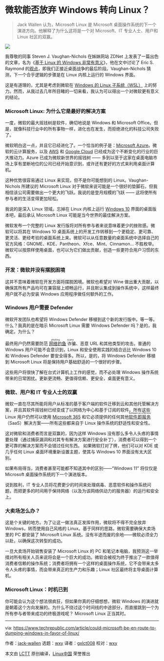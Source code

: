 [#]: collector: (wxy)
[#]: translator: (gxlct008)
[#]: reviewer: (wxy)
[#]: publisher: ( )
[#]: url: ( )
[#]: subject: (Could Microsoft be en route to dumping Windows in favor of Linux?)
[#]: via: (https://www.techrepublic.com/article/could-microsoft-be-en-route-to-dumping-windows-in-favor-of-linux/)
[#]: author: (Jack Wallen https://www.techrepublic.com/meet-the-team/us/jack-wallen/)

微软能否放弃 Windows 转向 Linux？
======

> Jack Wallen 认为，Microsoft Linux 是 Microsoft 桌面操作系统的下一个演进方向。他解释了为什么这将是一个对 Microsoft、IT 专业人士、用户和 Linux 社区的双赢。

![](https://tr1.cbsistatic.com/hub/i/r/2014/08/20/123daeb8-d6ce-4f0b-986e-225d55bf12e3/resize/770x/a693d56694587dbe5d025db7b8d79c48/linux-and-windows.jpg)

我尊敬的同事 Steven J. Vaughan-Nichols 在姊妹网站 ZDNet 上发表了一篇出色的文章，名为《[基于 Linux 的 Windows 非常有意义][1]》，他在文中讨论了 Eric S. Raymond 的[观点](https://linux.cn/article-12664-1.html)，即我们正接近桌面战争的最后阶段。Vaughan-Nichols 猜测，下一个合乎逻辑的步骤是在 Linux 内核上运行的 Windows 界面。

这是有道理的，尤其是考虑到微软在 [Windows 的 Linux 子系统（WSL）][2] 上的努力。然而，从我过去几年所目睹的一切来看，我认为可以得出一个对微软更有意义的结论。

### Microsoft Linux: 为什么它是最好的解决方案

一度，微软的最大摇钱树是软件，确切地说是 Windows 和 Microsoft Office。但是，就像科技行业中的所有事物一样，进化也在发生，而拒绝进化的科技公司失败了。

微软明白这一点，并且它已经进化了。一个恰当的例子是：[Microsoft Azure][4]。微软的云计算服务，以及 [AWS][5] 和 [Google Cloud][6] 已经成为这个不断变化的行业的巨大推动力。Azure 已成为微软新世界的摇钱树 —— 多到以至于这家在桌面电脑市场上享有垄断地位的公司已经开始意识到，或许还有更好的方式来利用桌面计算机。

这种优势很容易通过 Linux 来实现，但不是你可能想到的 Linux。Vaughan-Nichols 所建议的 Microsoft Linux 对于微软来说可能是一个很好的垫脚石，但我相信该公司需要做出一个更大的飞跃。我说的是登月规模的飞跃 —— 这将使所有参与者的生活变得更加轻松。

我说的是深入 Linux 领域。忘掉在 Linux 内核上运行 [Windows 10][7] 界面的桌面版本吧，最后承认 Microsoft Linux 可能是当今世界的最佳解决方案。

微软发布一个完整的 Linux 发行版将对所有参与者来说意味着更少的挫败感。微软可以将其在 Windows 10 桌面系统上的开发工作转移到一个更稳定、更可靠、更灵活、更经考验的桌面系统上来。微软可以从任意数量的桌面系统中选择自己的官方风格：GNOME、KDE、Pantheon、Xfce、Mint、Cinnamon... 不胜枚举。微软可以按原样使用桌面，也可以为它们做出贡献，创造一些更符合用户习惯的东西。

### 开发：微软并没有摆脱困境

这并不意味着微软在开发方面将摆脱困境。微软也希望对 Wine 做出重大贡献，以确保其所有产品均可在兼容层上顺畅运行，并且默认集成到操作系统中，这样最终用户就不必为安装 Windows 应用程序做任何额外的工作。

### Windows 用户需要 Defender

微软开发团队也希望将 Windows Defender 移植到这个新的发行版中。等一等。什么？我真的是在暗示 Microsoft Linux 需要 Windows Defender 吗？是的，我确定。为什么？

最终用户仍然需要防范 <ruby>[网络钓鱼][8] 诈骗<rt>phishing scams</rt></ruby>、恶意 URL 和其他类型的攻击。普通的 Windows 用户可能不会意识到，Linux 和安全使用实践的结合远比 Windows 10 和 Windows Defender 要安全得多。所以，是的，将 Windows Defender 移植到 Microsoft Linux 将是保持用户基础舒适的一个很好的步骤。

这些用户将很快了解在台式计算机上工作的感觉，而不必处理 Windows 操作系统带来的日常困扰。更新更流畅、更值得信赖、更安全，桌面更有意义。

### 微软、用户和 IT 专业人士的双赢

微软一直在尽其所能将用户从标准的基于客户端的软件迁移到云和其他托管解决方案，并且其软件摇钱树已经变成了以网络为中心和基于订阅的软件。所有这些 Linux 用户仍然可以使用 [Microsoft 365][10] 和它必须提供的任何其他 <ruby>[软件即服务][11]<rt>Software as a Service</rt></ruby>（SaaS）解决方案——所有这些都来自于 Linux 操作系统的舒适性和安全性。

这对微软和消费者而言是双赢的，因为这样 Windows 没有那么多令人头疼的事情要处理（通过捕获漏洞和对其专有解决方案进行安全补丁），消费者可以得到一个更可靠的解决方案而不会错过任何东西。
如果微软打对了牌，他们可以对 KDE 或几乎任何 Linux 桌面环境重新设置主题，使其与 Windows 10 界面没有太大区别。

如果布局得当，消费者甚至可能都不知道其中的区别——“Windows 11” 将仅仅是 Microsoft 桌面操作系统的下一个演进版本。

说到胜利，IT 专业人员将花费更少的时间来处理病毒、恶意软件和操作系统问题，而把更多的时间用于保持网络（以及为该网络供动力的服务器）的运行和安全上。

### 大卖场怎么办？

这是个关键的地方。为了让这一做法真正发挥作用，微软将不得不完全放弃 Windows，转而使用自己风格的 Linux。基于同样的思路，微软需要确保大卖场里的 PC 都安装了 Microsoft Linux 系统。没有半途而废的余地——微软必须全力以赴，以确保这次转型的成功。

一旦大卖场开始销售安装了 Microsoft Linux 的 PC 和笔记本电脑，我预测这一举措对所有相关人员来说将会是一个巨大的成功。微软会被视为终于推出了一款值得消费者信赖的操作系统；消费者将拥有一个这样的桌面操作系统，它不会带来太多令人头疼的事情，而会带来真正的生产力和乐趣；Linux 社区最终将主导桌面计算机。

### Microsoft Linux：时机已到

你可能会认为这个想法很疯狂，但如果你真的仔细想想，微软 Windows 的演进就是朝着这个方向发展的。为什么不绕过这个时间线的中途部分，而直接跳到一个为所有参与者带来成功的终极游戏呢？ Microsoft Linux 正当其时。

---
via: https://www.techrepublic.com/article/could-microsoft-be-en-route-to-dumping-windows-in-favor-of-linux/

作者：[jack-wallen][a]
选题：[wxy][b]
译者：[gxlct008](https://github.com/gxlct008)
校对：[wxy](https://github.com/wxy)

本文由 [LCTT](https://github.com/LCTT/TranslateProject) 原创编译，[Linux中国](https://linux.cn/) 荣誉推出

[a]: https://www.techrepublic.com/meet-the-team/us/jack-wallen/
[b]: https://github.com/wxy
[1]: https://www.zdnet.com/article/linux-based-windows-makes-perfect-sense/
[2]: https://www.techrepublic.com/article/microsoft-older-windows-10-versions-now-get-to-run-windows-subsystem-for-linux-2/
[3]: https://www.techrepublic.com/resource-library/whitepapers/microsoft-build-2020-highlights/
[4]: https://www.techrepublic.com/article/microsoft-azure-the-smart-persons-guide/
[5]: https://www.techrepublic.com/article/amazon-web-services-the-smart-persons-guide/
[6]: https://www.techrepublic.com/article/google-cloud-platform-the-smart-persons-guide/
[7]: https://www.techrepublic.com/article/windows-10-the-smart-persons-guide/
[8]: https://www.techrepublic.com/article/phishing-and-spearphishing-a-cheat-sheet/
[9]: https://www.techrepublic.com/article/everything-a-linux-admin-needs-to-know-about-working-from-the-command-line/
[10]: https://www.techrepublic.com/article/microsoft-365-a-cheat-sheet/
[11]: https://www.techrepublic.com/article/software-as-a-service-saas-a-cheat-sheet/
